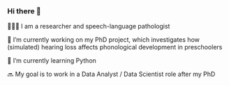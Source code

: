 ### Hi there 👋

 👩🏽‍💻 I am a researcher and speech-language pathologist 
 
  🔭 I’m currently working on my PhD project, which investigates how (simulated) hearing loss affects phonological development in preschoolers

 🌱 I’m currently learning Python 

 🔜 My goal is to work in a Data Analyst / Data Scientist role after my PhD
